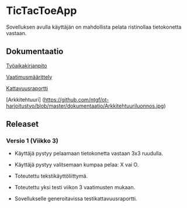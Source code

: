 # TicTacToeApp
Sovelluksen avulla käyttäjän on mahdollista pelata ristinollaa tietokonetta vastaan.

## Dokumentaatio
[Työaikakirjanpito](https://github.com/ntgf/ot-harjoitustyo/blob/master/dokumentaatio/tyoaikakirjanpito.md)

[Vaatimusmäärittely](https://github.com/ntgf/ot-harjoitustyo/blob/master/dokumentaatio/maarittelydokumentti.md)

[Kattavuusraportti](https://github.com/ntgf/ot-harjoitustyo/blob/master/dokumentaatio/Kattavuusraportti.png)

[Arkkitehtuuri] (https://github.com/ntgf/ot-harjoitustyo/blob/master/dokumentaatio/Arkkitehtuuriluonnos.jpg)

## Releaset
### Versio 1 (Viikko 3)

- Käyttäjä pystyy pelaamaan tietokonetta vastaan 3x3 ruudulla.
- Käyttäjä pystyy valitsemaan kumpaa pelaa: X vai O.
- Toteutettu tekstikäyttöliittymä.

- Toteutettu yksi testi viikon 3 vaatimusten mukaan.
- Sovellukselle generoitavissa testikattavuusraportti.

